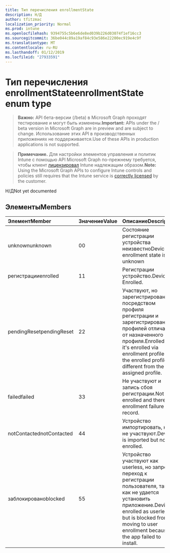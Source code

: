 ```yaml
---
title: Тип перечисления enrollmentState
description: Н/Д
author: tfitzmac
localization_priority: Normal
ms.prod: intune
ms.openlocfilehash: 9394755c5b6e6de8ed039b226d03074f1ef16cc3
ms.sourcegitcommit: 36be044c89a19af84c93e586e22200ec919e4c9f
ms.translationtype: MT
ms.contentlocale: ru-RU
ms.lasthandoff: 01/12/2019
ms.locfileid: "27933591"
---
```

# <a name="enrollmentstate-enum-type"></a><span data-ttu-id="09946-103">Тип перечисления enrollmentState</span><span class="sxs-lookup"><span data-stu-id="09946-103">enrollmentState enum type</span></span>

> <span data-ttu-id="09946-104">**Важно:** API бета-версии (/beta) в Microsoft Graph проходят тестирование и могут быть изменены.</span><span class="sxs-lookup"><span data-stu-id="09946-104">**Important:** APIs under the / beta version in Microsoft Graph are in preview and are subject to change.</span></span> <span data-ttu-id="09946-105">Использование этих API в производственных приложениях не поддерживается.</span><span class="sxs-lookup"><span data-stu-id="09946-105">Use of these APIs in production applications is not supported.</span></span>

> <span data-ttu-id="09946-106">**Примечание.** Для настройки элементов управления и политик Intune с помощью API Microsoft Graph по-прежнему требуется, чтобы клиент [лицензировал](https://go.microsoft.com/fwlink/?linkid=839381) Intune надлежащим образом.</span><span class="sxs-lookup"><span data-stu-id="09946-106">**Note:** Using the Microsoft Graph APIs to configure Intune controls and policies still requires that the Intune service is [correctly licensed](https://go.microsoft.com/fwlink/?linkid=839381) by the customer.</span></span>

<span data-ttu-id="09946-107">Н/Д</span><span class="sxs-lookup"><span data-stu-id="09946-107">Not yet documented</span></span>
## <a name="members"></a><span data-ttu-id="09946-108">Элементы</span><span class="sxs-lookup"><span data-stu-id="09946-108">Members</span></span>
|<span data-ttu-id="09946-109">Элемент</span><span class="sxs-lookup"><span data-stu-id="09946-109">Member</span></span>|<span data-ttu-id="09946-110">Значение</span><span class="sxs-lookup"><span data-stu-id="09946-110">Value</span></span>|<span data-ttu-id="09946-111">Описание</span><span class="sxs-lookup"><span data-stu-id="09946-111">Description</span></span>|
|:---|:---|:---|
|<span data-ttu-id="09946-112">unknown</span><span class="sxs-lookup"><span data-stu-id="09946-112">unknown</span></span>|<span data-ttu-id="09946-113">0</span><span class="sxs-lookup"><span data-stu-id="09946-113">0</span></span>|<span data-ttu-id="09946-114">Состояние регистрации устройства неизвестно</span><span class="sxs-lookup"><span data-stu-id="09946-114">Device enrollment state is unknown</span></span>|
|<span data-ttu-id="09946-115">регистрации</span><span class="sxs-lookup"><span data-stu-id="09946-115">enrolled</span></span>|<span data-ttu-id="09946-116">1</span><span class="sxs-lookup"><span data-stu-id="09946-116">1</span></span>|<span data-ttu-id="09946-117">Регистрации устройство.</span><span class="sxs-lookup"><span data-stu-id="09946-117">Device is Enrolled.</span></span>|
|<span data-ttu-id="09946-118">pendingReset</span><span class="sxs-lookup"><span data-stu-id="09946-118">pendingReset</span></span>|<span data-ttu-id="09946-119">2</span><span class="sxs-lookup"><span data-stu-id="09946-119">2</span></span>|<span data-ttu-id="09946-120">Участвуют, но зарегистрирован посредством профиля регистрации и зарегистрированных профилей отличается от назначенного профиля.</span><span class="sxs-lookup"><span data-stu-id="09946-120">Enrolled but it's enrolled via enrollment profile and the enrolled profile is different from the assigned profile.</span></span>|
|<span data-ttu-id="09946-121">failed</span><span class="sxs-lookup"><span data-stu-id="09946-121">failed</span></span>|<span data-ttu-id="09946-122">3</span><span class="sxs-lookup"><span data-stu-id="09946-122">3</span></span>|<span data-ttu-id="09946-123">Не участвуют и запись сбоя регистрации.</span><span class="sxs-lookup"><span data-stu-id="09946-123">Not enrolled and there is enrollment failure record.</span></span>|
|<span data-ttu-id="09946-124">notContacted</span><span class="sxs-lookup"><span data-stu-id="09946-124">notContacted</span></span>|<span data-ttu-id="09946-125">4</span><span class="sxs-lookup"><span data-stu-id="09946-125">4</span></span>|<span data-ttu-id="09946-126">Устройство импортировать, но не участвуют.</span><span class="sxs-lookup"><span data-stu-id="09946-126">Device is imported but not enrolled.</span></span>|
|<span data-ttu-id="09946-127">заблокировано</span><span class="sxs-lookup"><span data-stu-id="09946-127">blocked</span></span>|<span data-ttu-id="09946-128">5</span><span class="sxs-lookup"><span data-stu-id="09946-128">5</span></span>|<span data-ttu-id="09946-129">Устройство участвуют как userless, но запретом переход к регистрации пользователя, так как не удается установить приложение.</span><span class="sxs-lookup"><span data-stu-id="09946-129">Device is enrolled as userless, but is blocked from moving to user enrollment because the app failed to install.</span></span>|





